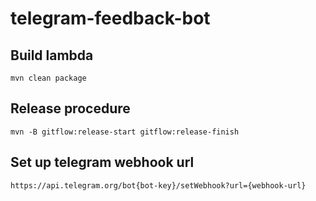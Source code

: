 # telegram-feedback-bot

## Build lambda 
````
mvn clean package
````

## Release procedure
````
mvn -B gitflow:release-start gitflow:release-finish
````

## Set up telegram webhook url
````
https://api.telegram.org/bot{bot-key}/setWebhook?url={webhook-url}
````